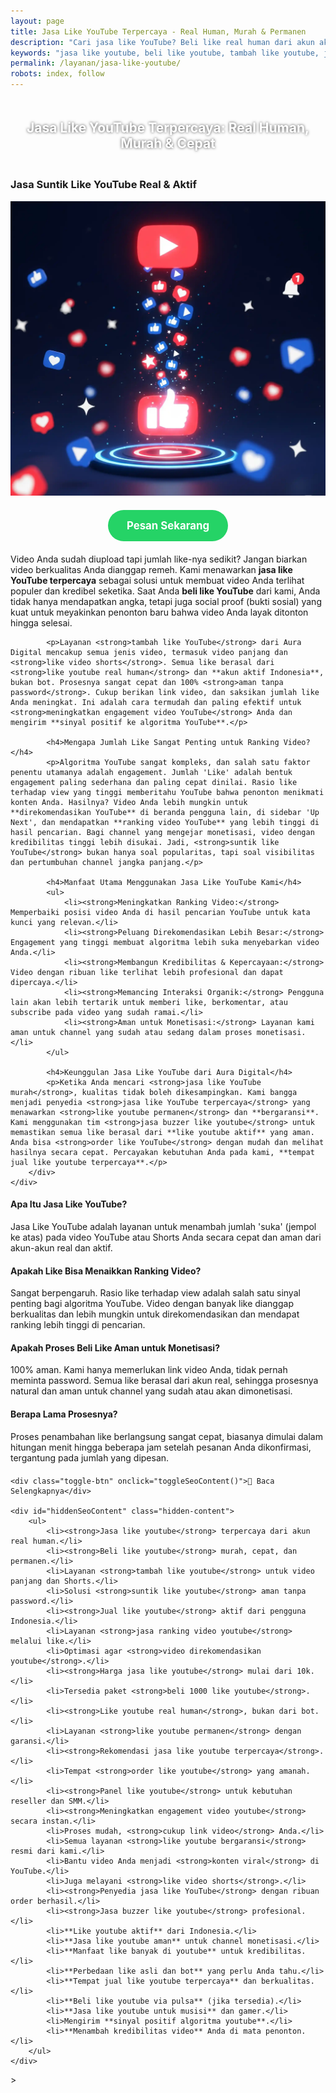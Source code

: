 ```yaml
---
layout: page
title: Jasa Like YouTube Terpercaya - Real Human, Murah & Permanen
description: "Cari jasa like YouTube? Beli like real human dari akun aktif Indonesia. Layanan suntik like YouTube terpercaya, aman, dan murah untuk menaikkan ranking dan engagement video Anda."
keywords: "jasa like youtube, beli like youtube, tambah like youtube, jual like youtube, suntik like youtube, order like youtube, panel like youtube, like youtube real human, like youtube aktif, like youtube indonesia, like youtube permanen, jasa like youtube terpercaya, jasa like youtube aman, like youtube bergaransi, jasa ranking video youtube, meningkatkan engagement video youtube, membuat video viral youtube, harga jasa like youtube, jasa like youtube murah, beli 1000 like youtube, jasa buzzer like youtube, like video shorts, apakah aman beli like youtube, rekomendasi jasa like youtube"
permalink: /layanan/jasa-like-youtube/
robots: index, follow
---
```


<script type="application/ld+json">
{
  "@context": "https://schema.org",
  "@graph": [
    {
      "@type": "WebSite",
      "@id": "https://auradigital.id/#website",
      "url": "https://auradigital.id/",
      "name": "auradigital.id"
    },
    {
      "@type": "WebPage",
      "@id": "https://auradigital.id/layanan/jasa-like-youtube/#webpage",
      "url": "https://auradigital.id/layanan/jasa-like-youtube/",
      "name": "Jasa Like YouTube | Real Aktif, Murah & Terpercaya",
      "isPartOf": {
        "@id": "https://auradigital.id/#website"
      },
      "breadcrumb": {
        "@id": "https://auradigital.id/layanan/jasa-like-youtube/#breadcrumb"
      },
      "description": "Butuh jasa like YouTube? Kami adalah solusi untuk membuat video Anda terlihat populer dan kredibel. Layanan suntik like YouTube terpercaya dari akun real untuk membantu menaikkan ranking video."
    },
    {
      "@type": "Service",
      "name": "Jasa Like YouTube (Video & Shorts)",
      "serviceType": "Social Media Marketing",
      "provider": {
        "@type": "WebSite",
        "name": "auradigital.id",
        "url": "https://auradigital.id/"
      },
      "areaServed": {
        "@type": "Country",
        "name": "Indonesia"
      },
      "description": "Jasa tambah like YouTube dari akun real human Indonesia untuk meningkatkan engagement dan ranking video. Layanan terpercaya untuk membantu konten Anda direkomendasikan oleh algoritma."
    },
    {
      "@type": "Product",
      "name": "Paket Like YouTube (Real Human)",
      "image": "https://raw.githubusercontent.com/AzkaAtta/azkaatta.github.io/main/image/jasa-like-youtube.webp",
      "description": "Beli paket like untuk video YouTube & Shorts. Dikerjakan oleh akun real dan aktif untuk meningkatkan engagement, kredibilitas, dan ranking video di pencarian YouTube.",
      "brand": {
        "@type": "Brand",
        "name": "auradigital.id"
      },
      "offers": {
        "@type": "Offer",
        "priceCurrency": "IDR",
        "price": "5000",
        "availability": "https://schema.org/InStock",
        "url": "https://auradigital.id/layanan/jasa-like-youtube/"
      }
    },
    {
      "@type": "BreadcrumbList",
      "@id": "https://auradigital.id/layanan/jasa-like-youtube/#breadcrumb",
      "itemListElement": [
        {
          "@type": "ListItem",
          "position": 1,
          "name": "Home",
          "item": "https://auradigital.id/"
        },
        {
          "@type": "ListItem",
          "position": 2,
          "name": "Layanan",
          "item": "https://auradigital.id/layanan/"
        },
        {
          "@type": "ListItem",
          "position": 3,
          "name": "Jasa Like YouTube",
          "item": "https://auradigital.id/layanan/jasa-like-youtube/"
        }
      ]
    },
    {
      "@type": "FAQPage",
      "mainEntity": [
        {
          "@type": "Question",
          "name": "Apa itu Jasa Like YouTube?",
          "acceptedAnswer": {
            "@type": "Answer",
            "text": "Jasa Like YouTube adalah layanan untuk menambah jumlah 'suka' (jempol ke atas) pada video YouTube atau Shorts Anda dari akun-akun real dan aktif."
          }
        },
        {
          "@type": "Question",
          "name": "Apakah Like bisa menaikkan ranking video?",
          "acceptedAnswer": {
            "@type": "Answer",
            "text": "Sangat berpengaruh. Rasio like terhadap view adalah salah satu sinyal penting bagi algoritma YouTube. Video dengan banyak like dianggap berkualitas dan lebih mungkin untuk direkomendasikan dan mendapat ranking lebih tinggi."
          }
        },
        {
          "@type": "Question",
          "name": "Apakah prosesnya aman untuk monetisasi?",
          "acceptedAnswer": {
            "@type": "Answer",
            "text": "Sangat aman. Kami hanya memerlukan link video Anda, tidak pernah meminta password. Semua like berasal dari akun real human, sehingga prosesnya natural dan aman untuk channel yang sudah atau akan dimonetisasi."
          }
        }
      ]
    }
  ]
}
</script>

<h2 style="text-align: center; color: #fff; text-shadow: 0 0 4px rgba(0,0,0,0.7); padding: 20px 15px;">
    Jasa Like YouTube Terpercaya: Real Human, Murah & Cepat
</h2>

<div class="jasa-top-komen-tiktok-container">
    <div class="service-card" id="jasa-like-youtube-card" onclick="toggleService(this)">
        <h3>Jasa Suntik Like YouTube Real & Aktif</h3>
        <img src="https://raw.githubusercontent.com/AzkaAtta/azkaatta.github.io/main/image/jasa-like-youtube.webp" alt="Jasa Like YouTube untuk Ranking Video" style="max-width:100%; height:auto;" loading="lazy">
        <a href="https://wa.me/62895402343693?text=Halo,%20saya%20tertarik%20dengan%20Jasa%20Like%20YouTube.%20Bisa%20info%20lebih%20lanjut?" target="_blank" class="whatsapp-button" style="display: block; width: fit-content; margin: 20px auto; padding: 15px 30px; background-color: #25D366; color: white; text-align: center; text-decoration: none; border-radius: 50px; font-size: 1.2em; font-weight: bold; transition: background-color 0.3s ease;">
            Pesan Sekarang
        </a>
        <div class="service-description">
            <p>Video Anda sudah diupload tapi jumlah like-nya sedikit? Jangan biarkan video berkualitas Anda dianggap remeh. Kami menawarkan <strong>jasa like YouTube terpercaya</strong> sebagai solusi untuk membuat video Anda terlihat populer dan kredibel seketika. Saat Anda <strong>beli like YouTube</strong> dari kami, Anda tidak hanya mendapatkan angka, tetapi juga social proof (bukti sosial) yang kuat untuk meyakinkan penonton baru bahwa video Anda layak ditonton hingga selesai.</p>

            <p>Layanan <strong>tambah like YouTube</strong> dari Aura Digital mencakup semua jenis video, termasuk video panjang dan <strong>like video shorts</strong>. Semua like berasal dari <strong>like youtube real human</strong> dan **akun aktif Indonesia**, bukan bot. Prosesnya sangat cepat dan 100% <strong>aman tanpa password</strong>. Cukup berikan link video, dan saksikan jumlah like Anda meningkat. Ini adalah cara termudah dan paling efektif untuk <strong>meningkatkan engagement video YouTube</strong> Anda dan mengirim **sinyal positif ke algoritma YouTube**.</p>

            <h4>Mengapa Jumlah Like Sangat Penting untuk Ranking Video?</h4>
            <p>Algoritma YouTube sangat kompleks, dan salah satu faktor penentu utamanya adalah engagement. Jumlah 'Like' adalah bentuk engagement paling sederhana dan paling cepat dinilai. Rasio like terhadap view yang tinggi memberitahu YouTube bahwa penonton menikmati konten Anda. Hasilnya? Video Anda lebih mungkin untuk **direkomendasikan YouTube** di beranda pengguna lain, di sidebar 'Up Next', dan mendapatkan **ranking video YouTube** yang lebih tinggi di hasil pencarian. Bagi channel yang mengejar monetisasi, video dengan kredibilitas tinggi lebih disukai. Jadi, <strong>suntik like YouTube</strong> bukan hanya soal popularitas, tapi soal visibilitas dan pertumbuhan channel jangka panjang.</p>

            <h4>Manfaat Utama Menggunakan Jasa Like YouTube Kami</h4>
            <ul>
                <li><strong>Meningkatkan Ranking Video:</strong> Memperbaiki posisi video Anda di hasil pencarian YouTube untuk kata kunci yang relevan.</li>
                <li><strong>Peluang Direkomendasikan Lebih Besar:</strong> Engagement yang tinggi membuat algoritma lebih suka menyebarkan video Anda.</li>
                <li><strong>Membangun Kredibilitas & Kepercayaan:</strong> Video dengan ribuan like terlihat lebih profesional dan dapat dipercaya.</li>
                <li><strong>Memancing Interaksi Organik:</strong> Pengguna lain akan lebih tertarik untuk memberi like, berkomentar, atau subscribe pada video yang sudah ramai.</li>
                <li><strong>Aman untuk Monetisasi:</strong> Layanan kami aman untuk channel yang sudah atau sedang dalam proses monetisasi.</li>
            </ul>

            <h4>Keunggulan Jasa Like YouTube dari Aura Digital</h4>
            <p>Ketika Anda mencari <strong>jasa like YouTube murah</strong>, kualitas tidak boleh dikesampingkan. Kami bangga menjadi penyedia <strong>jasa like YouTube terpercaya</strong> yang menawarkan <strong>like youtube permanen</strong> dan **bergaransi**. Kami menggunakan tim <strong>jasa buzzer like youtube</strong> untuk memastikan semua like berasal dari **like youtube aktif** yang aman. Anda bisa <strong>order like YouTube</strong> dengan mudah dan melihat hasilnya secara cepat. Percayakan kebutuhan Anda pada kami, **tempat jual like youtube terpercaya**.</p>
        </div>
    </div>
</div>

<style>
  /* Struktur CSS Anda tidak diubah */
</style>

<div class="accordion">
  <div class="accordion-item">
    <div class="accordion-title"><h4>Apa Itu Jasa Like YouTube?</h4></div>
    <div class="accordion-content">
      Jasa Like YouTube adalah layanan untuk menambah jumlah 'suka' (jempol ke atas) pada video YouTube atau Shorts Anda secara cepat dan aman dari akun-akun real dan aktif.
    </div>
  </div>

  <div class="accordion-item">
    <div class="accordion-title"><h4>Apakah Like Bisa Menaikkan Ranking Video?</h4></div>
    <div class="accordion-content">
      Sangat berpengaruh. Rasio like terhadap view adalah salah satu sinyal penting bagi algoritma YouTube. Video dengan banyak like dianggap berkualitas dan lebih mungkin untuk direkomendasikan dan mendapat ranking lebih tinggi di pencarian.
    </div>
  </div>

  <div class="accordion-item">
    <div class="accordion-title"><h4>Apakah Proses Beli Like Aman untuk Monetisasi?</h4></div>
    <div class="accordion-content">
      100% aman. Kami hanya memerlukan link video Anda, tidak pernah meminta password. Semua like berasal dari akun real, sehingga prosesnya natural dan aman untuk channel yang sudah atau akan dimonetisasi.
    </div>
  </div>
  
  <div class="accordion-item">
    <div class="accordion-title"><h4>Berapa Lama Prosesnya?</h4></div>
    <div class="accordion-content">
      Proses penambahan like berlangsung sangat cepat, biasanya dimulai dalam hitungan menit hingga beberapa jam setelah pesanan Anda dikonfirmasi, tergantung pada jumlah yang dipesan.
    </div>
  </div>
</div>

<script>
  // Struktur JS Anda tidak diubah
</script>


<style>
  /* Struktur CSS Anda tidak diubah */
</style>

<div class="toggle-container">

    <div class="toggle-btn" onclick="toggleSeoContent()">📌 Baca Selengkapnya</div>
    
    <div id="hiddenSeoContent" class="hidden-content">
        <ul>
            <li><strong>Jasa like youtube</strong> terpercaya dari akun real human.</li>
            <li><strong>Beli like youtube</strong> murah, cepat, dan permanen.</li>
            <li>Layanan <strong>tambah like youtube</strong> untuk video panjang dan Shorts.</li>
            <li>Solusi <strong>suntik like youtube</strong> aman tanpa password.</li>
            <li><strong>Jual like youtube</strong> aktif dari pengguna Indonesia.</li>
            <li>Layanan <strong>jasa ranking video youtube</strong> melalui like.</li>
            <li>Optimasi agar <strong>video direkomendasikan youtube</strong>.</li>
            <li><strong>Harga jasa like youtube</strong> mulai dari 10k.</li>
            <li>Tersedia paket <strong>beli 1000 like youtube</strong>.</li>
            <li><strong>Like youtube real human</strong>, bukan dari bot.</li>
            <li>Layanan <strong>like youtube permanen</strong> dengan garansi.</li>
            <li><strong>Rekomendasi jasa like youtube terpercaya</strong>.</li>
            <li>Tempat <strong>order like youtube</strong> yang amanah.</li>
            <li><strong>Panel like youtube</strong> untuk kebutuhan reseller dan SMM.</li>
            <li><strong>Meningkatkan engagement video youtube</strong> secara instan.</li>
            <li>Proses mudah, <strong>cukup link video</strong> Anda.</li>
            <li>Semua layanan <strong>like youtube bergaransi</strong> resmi dari kami.</li>
            <li>Bantu video Anda menjadi <strong>konten viral</strong> di YouTube.</li>
            <li>Juga melayani <strong>like video shorts</strong>.</li>
            <li><strong>Penyedia jasa like YouTube</strong> dengan ribuan order berhasil.</li>
            <li><strong>Jasa buzzer like youtube</strong> profesional.</li>
            <li>**Like youtube aktif** dari Indonesia.</li>
            <li>**Jasa like youtube aman** untuk channel monetisasi.</li>
            <li>**Manfaat like banyak di youtube** untuk kredibilitas.</li>
            <li>**Perbedaan like asli dan bot** yang perlu Anda tahu.</li>
            <li>**Tempat jual like youtube terpercaya** dan berkualitas.</li>
            <li>**Beli like youtube via pulsa** (jika tersedia).</li>
            <li>**Jasa like youtube untuk musisi** dan gamer.</li>
            <li>Mengirim **sinyal positif algoritma youtube**.</li>
            <li>**Menambah kredibilitas video** Anda di mata penonton.</li>
        </ul>
    </div>
</div>

<style>
    .toggle-container {
        margin-top: 20px; 
    }
    .toggle-btn {
        cursor: pointer;
        /* Warna tombol diubah agar kontras dengan background gelap */
        color: #67e8f9; /* Biru Cyan Terang */
        text-decoration: underline;
        display: inline-block;
        font-weight: bold;
        text-shadow: 0 1px 2px rgba(0,0,0,0.5);
    }
    .hidden-content {
        /* KUNCI #1: Konten disembunyikan di awal */
        display: none; 
        
        /* KUNCI #2: Style diubah menjadi transparan & teks putih */
        background: rgba(0, 0, 0, 0.25); /* Background semi-transparan gelap */
        backdrop-filter: blur(8px);
        color: #ffffff; /* Warna teks utama menjadi putih */
        border: 1px solid rgba(255, 255, 255, 0.15); /* Border efek kaca */
        
        margin-top: 15px;
        padding: 20px;
        border-radius: 12px;
        text-shadow: 0 1px 2px rgba(0,0,0,0.5); /* Bayangan agar teks mudah dibaca */
    }
    .hidden-content ul {
        margin: 0;
        padding-left: 20px;
    }
    .hidden-content li {
        margin-bottom: 8px;
    }
    .hidden-content strong {
        color: #93c5fd; /* Warna biru muda untuk keyword */
    }
</style>>

<script>
    function toggleSeoContent() {
        var content = document.getElementById("hiddenSeoContent");
        var button = document.querySelector(".toggle-btn");
        
        // Cek apakah konten sedang tersembunyi atau tidak
        if (content.style.display === "none" || content.style.display === "") {
            content.style.display = "block";
            button.textContent = "📌 Tutup Selengkapnya";
        } else {
            content.style.display = "none";
            button.textContent = "📌 Baca Selengkapnya";
        }
    }
</script>
<script>
    // Struktur JS Anda tidak diubah
</script>
